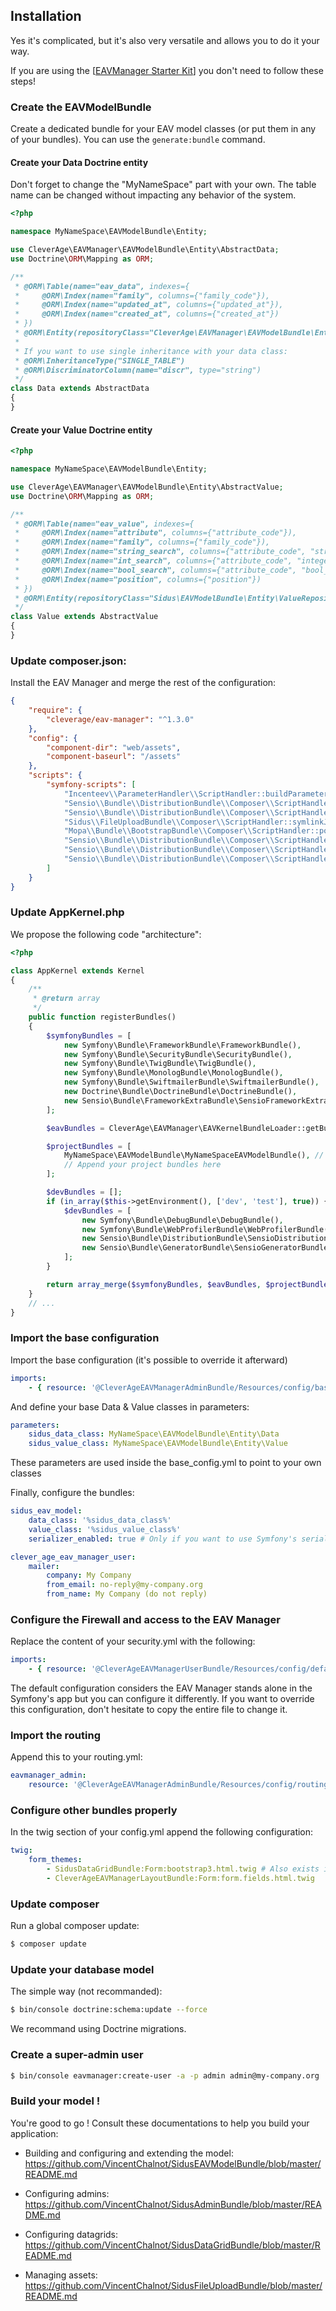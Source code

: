 
## Installation
Yes it's complicated, but it's also very versatile and allows you to do it your way.

If you are using the [[EAVManager Starter Kit](https://github.com/cleverage/eav-manager-starter-kit)] you don't need to
follow these steps!

### Create the EAVModelBundle
Create a dedicated bundle for your EAV model classes (or put them in any of your bundles).
You can use the ```generate:bundle``` command.

#### Create your Data Doctrine entity
Don't forget to change the "MyNameSpace" part with your own.
The table name can be changed without impacting any behavior of the system.

```php
<?php

namespace MyNameSpace\EAVModelBundle\Entity;

use CleverAge\EAVManager\EAVModelBundle\Entity\AbstractData;
use Doctrine\ORM\Mapping as ORM;

/**
 * @ORM\Table(name="eav_data", indexes={
 *     @ORM\Index(name="family", columns={"family_code"}),
 *     @ORM\Index(name="updated_at", columns={"updated_at"}),
 *     @ORM\Index(name="created_at", columns={"created_at"})
 * })
 * @ORM\Entity(repositoryClass="CleverAge\EAVManager\EAVModelBundle\Entity\DataRepository")
 *
 * If you want to use single inheritance with your data class:
 * @ORM\InheritanceType("SINGLE_TABLE")
 * @ORM\DiscriminatorColumn(name="discr", type="string")
 */
class Data extends AbstractData
{
}
```

#### Create your Value Doctrine entity
```php
<?php

namespace MyNameSpace\EAVModelBundle\Entity;

use CleverAge\EAVManager\EAVModelBundle\Entity\AbstractValue;
use Doctrine\ORM\Mapping as ORM;

/**
 * @ORM\Table(name="eav_value", indexes={
 *     @ORM\Index(name="attribute", columns={"attribute_code"}),
 *     @ORM\Index(name="family", columns={"family_code"}),
 *     @ORM\Index(name="string_search", columns={"attribute_code", "string_value"}),
 *     @ORM\Index(name="int_search", columns={"attribute_code", "integer_value"}),
 *     @ORM\Index(name="bool_search", columns={"attribute_code", "bool_value"}),
 *     @ORM\Index(name="position", columns={"position"})
 * })
 * @ORM\Entity(repositoryClass="Sidus\EAVModelBundle\Entity\ValueRepository")
 */
class Value extends AbstractValue
{
}
```

### Update composer.json:

Install the EAV Manager and merge the rest of the configuration:

```json
{
    "require": {
        "cleverage/eav-manager": "^1.3.0"
    },
    "config": {
        "component-dir": "web/assets",
        "component-baseurl": "/assets"
    },
    "scripts": {
        "symfony-scripts": [
            "Incenteev\\ParameterHandler\\ScriptHandler::buildParameters",
            "Sensio\\Bundle\\DistributionBundle\\Composer\\ScriptHandler::buildBootstrap",
            "Sensio\\Bundle\\DistributionBundle\\Composer\\ScriptHandler::clearCache",
            "Sidus\\FileUploadBundle\\Composer\\ScriptHandler::symlinkJQueryFileUpload",
            "Mopa\\Bundle\\BootstrapBundle\\Composer\\ScriptHandler::postInstallSymlinkTwitterBootstrapSass",
            "Sensio\\Bundle\\DistributionBundle\\Composer\\ScriptHandler::installAssets",
            "Sensio\\Bundle\\DistributionBundle\\Composer\\ScriptHandler::installRequirementsFile",
            "Sensio\\Bundle\\DistributionBundle\\Composer\\ScriptHandler::prepareDeploymentTarget"
        ]
    }
}
```

### Update AppKernel.php
We propose the following code "architecture":

```php
<?php

class AppKernel extends Kernel
{
    /**
     * @return array
     */
    public function registerBundles()
    {
        $symfonyBundles = [
            new Symfony\Bundle\FrameworkBundle\FrameworkBundle(),
            new Symfony\Bundle\SecurityBundle\SecurityBundle(),
            new Symfony\Bundle\TwigBundle\TwigBundle(),
            new Symfony\Bundle\MonologBundle\MonologBundle(),
            new Symfony\Bundle\SwiftmailerBundle\SwiftmailerBundle(),
            new Doctrine\Bundle\DoctrineBundle\DoctrineBundle(),
            new Sensio\Bundle\FrameworkExtraBundle\SensioFrameworkExtraBundle(),
        ];

        $eavBundles = CleverAge\EAVManager\EAVKernelBundleLoader::getBundles();

        $projectBundles = [
            MyNameSpace\EAVModelBundle\MyNameSpaceEAVModelBundle(), // Import you EAVModelBundle here
            // Append your project bundles here
        ];

        $devBundles = [];
        if (in_array($this->getEnvironment(), ['dev', 'test'], true)) {
            $devBundles = [
                new Symfony\Bundle\DebugBundle\DebugBundle(),
                new Symfony\Bundle\WebProfilerBundle\WebProfilerBundle(),
                new Sensio\Bundle\DistributionBundle\SensioDistributionBundle(),
                new Sensio\Bundle\GeneratorBundle\SensioGeneratorBundle(),
            ];
        }

        return array_merge($symfonyBundles, $eavBundles, $projectBundles, $devBundles);
    }
    // ...
}
```

### Import the base configuration
Import the base configuration (it's possible to override it afterward)
```yaml
imports:
    - { resource: '@CleverAgeEAVManagerAdminBundle/Resources/config/base_config.yml' }
```

And define your base Data & Value classes in parameters:
```yaml
parameters:
    sidus_data_class: MyNameSpace\EAVModelBundle\Entity\Data
    sidus_value_class: MyNameSpace\EAVModelBundle\Entity\Value
```
These parameters are used inside the base_config.yml to point to your own classes

Finally, configure the bundles:
```yaml
sidus_eav_model:
    data_class: '%sidus_data_class%'
    value_class: '%sidus_value_class%'
    serializer_enabled: true # Only if you want to use Symfony's serializer (strongly advised)

clever_age_eav_manager_user:
    mailer:
        company: My Company
        from_email: no-reply@my-company.org
        from_name: My Company (do not reply)
```

### Configure the Firewall and access to the EAV Manager

Replace the content of your security.yml with the following:
```yaml
imports:
    - { resource: '@CleverAgeEAVManagerUserBundle/Resources/config/default/security.yml' }
```
The default configuration considers the EAV Manager stands alone in the Symfony's app but you can configure it
differently. If you want to override this configuration, don't hesitate to copy the entire file to change it.

### Import the routing
Append this to your routing.yml:
```yaml
eavmanager_admin:
    resource: '@CleverAgeEAVManagerAdminBundle/Resources/config/routing.yml'
```

### Configure other bundles properly
In the twig section of your config.yml append the following configuration:
```yaml
twig:
    form_themes:
        - SidusDataGridBundle:Form:bootstrap3.html.twig # Also exists in Bootstrap4 variant
        - CleverAgeEAVManagerLayoutBundle:Form:form.fields.html.twig
```


### Update composer
Run a global composer update:
```bash
$ composer update
```

### Update your database model
The simple way (not recommanded):
```bash
$ bin/console doctrine:schema:update --force
```

We recommand using Doctrine migrations.

### Create a super-admin user
```bash
$ bin/console eavmanager:create-user -a -p admin admin@my-company.org
```

### Build your model !
You're good to go ! Consult these documentations to help you build your application:

- Building and configuring and extending the model:
    https://github.com/VincentChalnot/SidusEAVModelBundle/blob/master/README.md

- Configuring admins:
    https://github.com/VincentChalnot/SidusAdminBundle/blob/master/README.md

- Configuring datagrids:
    https://github.com/VincentChalnot/SidusDataGridBundle/blob/master/README.md

- Managing assets:
    https://github.com/VincentChalnot/SidusFileUploadBundle/blob/master/README.md
